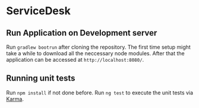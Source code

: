 # ServiceDesk


## Run Application on Development server

Run `gradlew bootrun` after cloning the repository. The first time setup might take a while to download all the neccessary node modules. 
After that the application can be accessed at `http://localhost:8080/`.

## Running unit tests
Run `npm install` if not done before.
Run `ng test` to execute the unit tests via [Karma](https://karma-runner.github.io).
